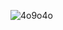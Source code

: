 ![4o9o4o](https://github.com/Inmymonochromeworld/Inmymonochromeworld/blob/2e9b03f6d66e4eba8a434aee48348d3007dccf8e/3.2-2.gif)
